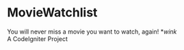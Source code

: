 # MovieWatchlist
You will never miss a movie you want to watch, again! **wink*  
A CodeIgniter Project
